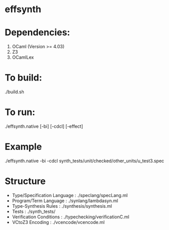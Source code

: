 # effsynth 

# Dependencies:
1. OCaml (Version >= 4.03)
2. Z3 
3. OCamlLex 

# To build:
./build.sh 

# To run:
./effsynth.native [-bi] [-cdcl] [-effect] <path-to-spec-file>

# Example
./effsynth.native -bi -cdcl synth_tests/unit/checked/other_units/u_test3.spec 

# Structure
- Type/Specification Language : ./speclang/specLang.ml
- Program/Term Language       : ./synlang/lambdasyn.ml 
- Type-Synthesis Rules 	      : ./synthesis/synthesis.ml
- Tests 		      : ./synth_tests/
- Verification Conditions     : ./typechecking/verificationC.ml
- VCtoZ3 Encoding 	      : ./vcencode/vcencode.ml


